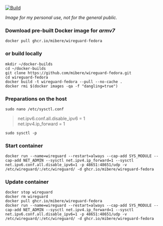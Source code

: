 [![Build](https://github.com/mibere/wireguard-fedora/actions/workflows/publish-image.yml/badge.svg?branch=main)](https://github.com/mibere/wireguard-fedora/actions/workflows/publish-image.yml)

_Image for my personal use, not for the general public._

### Download pre-built Docker image for _armv7_
```
docker pull ghcr.io/mibere/wireguard-fedora
```

### or build locally
```
mkdir ~/docker-builds
cd ~/docker-builds
git clone https://github.com/mibere/wireguard-fedora.git
cd wireguard-fedora
docker build -t wireguard-fedora --pull --no-cache .
docker rmi $(docker images -qa -f "dangling=true")
```

### Preparations on the host
```
sudo nano /etc/sysctl.conf
```

> net.ipv6.conf.all.disable_ipv6 = 1  
> net.ipv4.ip_forward = 1

```
sudo sysctl -p
```

### Start container
```
docker run --name=wireguard --restart=always --cap-add SYS_MODULE --cap-add NET_ADMIN --sysctl net.ipv4.ip_forward=1 --sysctl net.ipv6.conf.all.disable_ipv6=1 -p 48651:48651/udp -v /etc/wireguard/:/etc/wireguard/ -d ghcr.io/mibere/wireguard-fedora
```

### Update container
```
docker stop wireguard
docker rm wireguard
docker pull ghcr.io/mibere/wireguard-fedora
docker run --name=wireguard --restart=always --cap-add SYS_MODULE --cap-add NET_ADMIN --sysctl net.ipv4.ip_forward=1 --sysctl net.ipv6.conf.all.disable_ipv6=1 -p 48651:48651/udp -v /etc/wireguard/:/etc/wireguard/ -d ghcr.io/mibere/wireguard-fedora
```
